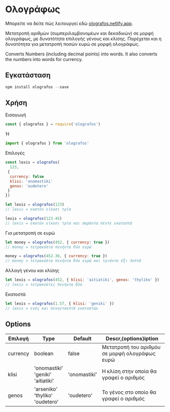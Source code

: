 # Ολογράφως

Μπορείτε να δείτε πώς λειτουργεί εδώ [olografos.netlify.app](https://olografos.netlify.app/).

Μετατροπή αριθμών (συμπεριλαμβανομέων και δεκαδικών) σε μορφή ολογράφως, με δυνατότητα επιλογής γένους και κλίσης. Παρέχεται και η δυνατότητα για μετατροπή ποσών ευρώ σε μορφή ολογράφως.

Converts Numbers (including decimal points) into words. It also converts the numbers into words for currency.

## Εγκατάσταση

```js
npm install olografos --save
```

## Χρήση

Εισαγωγή

```js
const { olografos } = require('olografos')
```

Ή

```js
import { olografos } from 'olografos'
```

Επιλογές

```js
const lexis = olografos(
  123,
 {
  currency: false
  klisi: 'onomastiki'
  genos: 'oudetero'
 }
})
```

```js
let lexis = olografos(123)
// lexis = εκατόν είκοσι τρία

lexis = olografos(123.45)
// lexis = εκατόν είκοσι τρία και σαράντα πέντε εκατοστά
```

Για μετατροπή σε ευρώ

```js
let money = olografos(452, { currency: true })
// money = τετρακόσια πενήντα δύο ευρώ

money = olografos(452.36, { currency: true })
// money = τετρακόσια πενήντα δύο ευρώ και τριάντα έξι λεπτά
```

Αλλαγή γένου και κλίσης

```js
let lexis = olografos(452, { klisi: 'aitiatiki', genos: 'thyliko' })
// lexis = τετρακοσίες πενήντα δύο
```

Εκατοστά

```js
let lexis = olografos(1.57, { klisi: 'geniki' })
// lexis = ενός και πενηνταεπτά εκατοστών
```

## Options

| Επιλογή  | Type                                      | Default      | Descr,{options}iption                         |
| -------- | ----------------------------------------- | ------------ | --------------------------------------------- |
| currency | boolean                                   | false        | Μετατροπή του αριθμόυ σε μορφή ολογράφως ευρώ |
| klisi    | 'onomastiki'<br/>'geniki'<br/>'aitiatiki' | 'onomastiki' | Η κλίση στην οποία θα γραφεί ο αριθμός        |
| genos    | 'arseniko'<br/>'thyliko'<br/>'oudetero'   | 'oudetero'   | Το γένος στο οποίο θα γραφεί ο αριθμός        |
